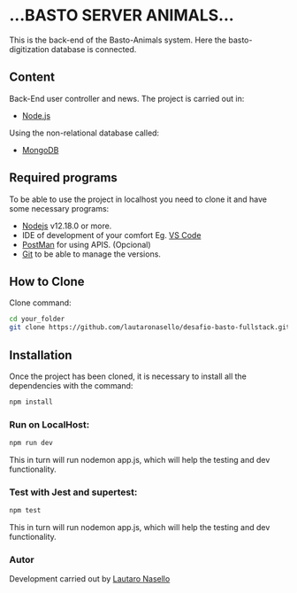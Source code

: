 # ...BASTO SERVER ANIMALS...

This is the back-end of the Basto-Animals system. Here the basto-digitization database is connected.

## Content

Back-End user controller and news. The project is carried out in:

- [Node.js](https://nodejs.org/es/)

Using the non-relational database called:

- [MongoDB](https://www.mongodb.com/es)

## Required programs

To be able to use the project in localhost you need to clone it and have some necessary programs:

- [Nodejs](https://nodejs.org/es/download/) v12.18.0 or more.
- IDE of development of your comfort Eg. [VS Code](https://code.visualstudio.com/download)
- [PostMan](https://www.postman.com/downloads/) for using APIS. (Opcional)
- [Git](https://git-scm.com/downloads) to be able to manage the versions.

## How to Clone

Clone command:

```bash
cd your_folder
git clone https://github.com/lautaronasello/desafio-basto-fullstack.git

```

## Installation

Once the project has been cloned, it is necessary to install all the dependencies with the command:

```bash
npm install
```

### Run on LocalHost:

```bash
npm run dev
```

This in turn will run nodemon app.js, which will help the testing and dev functionality.

### Test with Jest and supertest:

```bash
npm test
```

This in turn will run nodemon app.js, which will help the testing and dev functionality.

### Autor

Development carried out by [Lautaro Nasello](https://www.linkedin.com/in/lautaronasello/)
